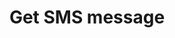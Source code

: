 ---
title: Get SMS message
excerpt: >-
  The method returns content, title, sender and text of an SMS identified by its
  internal SMS message ID.
   By default, a rate limit of 500 requests per hour applies.
api:
  file: yespoio.json
  operationId: getSms
deprecated: false
hidden: false
metadata:
  title: ''
  description: ''
  robots: index
next:
  description: ''
---